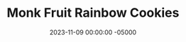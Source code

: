 ---
layout: post
title: "Monk Fruit Rainbow Cookies"
date:   2023-11-09 00:00:00 -05000
categories: 
- Recipes
- Healthier Dessert
permalink: /recipes/rainbow-cookies
image: /assets/Food/Healthier Dessert/Rainbow/rainbow-cover.jpg
ing: rainbow-ing
facts: rainbow-facts
Prep: 120
Rest: 
Cook: 10
Source1: https://www.tastingtable.com/686065/italian-rainbow-cookie-recipe/
Source2:
whisk: https://s.samsungfood.com/cA5Nn 
tags: 
- stevia
- allulose
- erythritol
- granular
- jam
- chocolate
- melted chocolate
- chocolate chip
- grape
- raspberry
- plum
- jelly
- almond
- almond extract
- cake
- red
- yellow
- green
- color
- gluten free
- almond paste
- almond butter
- oat flour
- sugar free
- italian
Description: I love rainbow cookies, so making a healthier version was something I was excited to tackle. Seeing the 3 sticks of butter in the original recipe was enough to make me cautious eating them, just like anyone who has made cheesecake could tell you about the amount of creme cheese in there. I've decided to swap the sugar, flour, and butter for monk fruit, oat flour, and applesauce, as well as opt for a homemade sugar free jam.
Instructions: 
- Preheat the oven to 350F, and line 3 8x8 sheets with parchment paper. Spray the paper as well

- In a food processor or blender, blend together all the cookie ingredients (almond butter, granulated monk fruit, applesauce, yogurt, almond milk, egg yolks, almond extract, baking powder, salt, and oats) except the egg whites. Do include the yolks though. Transfer to a bowl and set aside.  Optionally, you can add in 1/2 tsp (2.5 g) of butter extract or cake batter extract<br><br>

- In a medium glass or metal bowl, beat the egg whites with a hand mixer until you have stiff peaks. Fold the egg whites into the cookie batter<br><br>

- Prepare 2 other large bowls for dying the batter. Evenly spread the batter across your 3 bowls. Dye one red, one green, and the final one yellow<br><br>
- <center><img src="/assets/Food/Healthier Dessert/Rainbow/rainbow-4.jpg" alt="" class="instruction-image"></center><br>

- Transfer the batters into separate pans. Bake at 350F for 8 minutes. Remove from the pan, and let cool completely on a wire rack. I only have 1 8" pan, so I'll be doing it in 3 batches<br><br>
- <center><img src="/assets/Food/Healthier Dessert/Rainbow/rainbow-5.jpg" alt="" class="instruction-image"></center><br>

- Once totally cooled, spread half your jam on top of the green layer. Place the yellow layer on top of the green layer, and spread the other half of the jam on top of the yellow layer. Place the red layer on top<br><br>

- Wrap the entire cake in plastic wrap. Place on a cookie sheet, and place a weight on top of it. I used another baking pan with my 10lb ankle weights on top of them. Refrigerate for at least 4 hours, or overnight<br><br>
- <center><img src="/assets/Food/Healthier Dessert/Rainbow/rainbow-7.jpg" alt="" class="instruction-image"></center><br>

- The next day, remove the plastic, and flip the cake onto a cutting board or wire rack<br><br>

- Make just half of the chocolate (half the amounds of melted coconut oil, cocoa powder, liquid stevia, and salt), and spread onto the top layer of the cake. Chill in the refrigerator until the chocolate is firm, at least 30 minutes<br><br>

- Flip the cake and repeat with the other half of the chocolate on the other side. Again, chill to harden the chocolate, at least 30 minutes<br><br>

- Once cooled, cut the cake into about 1 inch squares.  Flash freeze before storing in a container in the freezer<br><br>
- <center><img src="/assets/Food/Healthier Dessert/Rainbow/rainbow-11.jpg" alt="" class="instruction-image"></center><br>
---